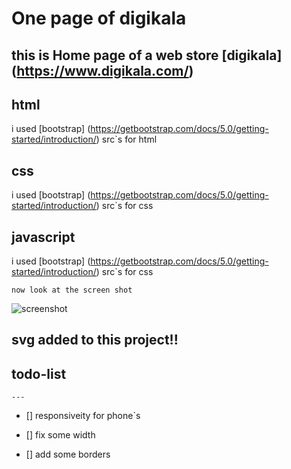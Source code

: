 #   One page of digikala

this is  Home page of a web store [digikala] (https://www.digikala.com/)
---

## html

 i used [bootstrap]  (https://getbootstrap.com/docs/5.0/getting-started/introduction/)
 src`s for html 



## css

 i used [bootstrap]  (https://getbootstrap.com/docs/5.0/getting-started/introduction/)
 src`s for css 

## javascript

 i used [bootstrap]  (https://getbootstrap.com/docs/5.0/getting-started/introduction/)
 src`s for css 

```
now look at the screen shot
```

![screenshot](root.png)


## svg added to this project!!


## todo-list
   
    ---

- [] responsiveity for phone`s

- [] fix some width

- [] add some borders


